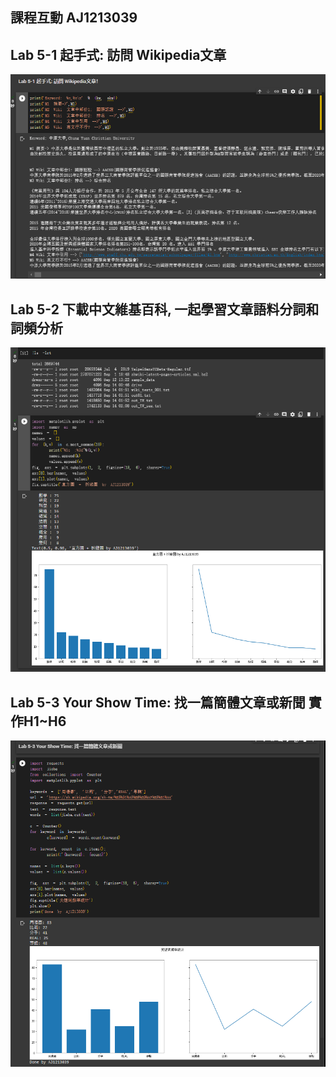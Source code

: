 ## 課程互動  AJ1213039

## Lab 5-1 起手式: 訪問 Wikipedia文章
![511](https://github.com/Allson-TA/-H1340010-/blob/main/Photo/Quiz511.png)

## Lab 5-2 下載中文維基百科, 一起學習文章語料分詞和詞頻分析
![521](https://github.com/Allson-TA/-H1340010-/blob/main/Photo/Quiz512.png)

## Lab 5-3 Your Show Time: 找一篇簡體文章或新聞 實作H1~H6
![531](https://github.com/Allson-TA/-H1340010-/blob/main/Photo/Quiz531.png)
